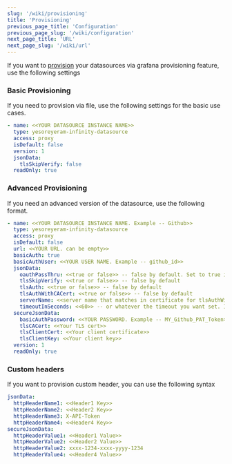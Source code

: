 ```yaml
---
slug: '/wiki/provisioning'
title: 'Provisioning'
previous_page_title: 'Configuration'
previous_page_slug: '/wiki/configuration'
next_page_title: 'URL'
next_page_slug: '/wiki/url'
---
```


If you want to [provision](https://grafana.com/docs/grafana/latest/administration/provisioning/#provisioning-grafana) your datasources via grafana provisioning feature, use the following settings

### Basic Provisioning

If you need to provision via file, use the following settings for the basic use cases.

```yaml
- name: <<YOUR DATASOURCE INSTANCE NAME>>
  type: yesoreyeram-infinity-datasource
  access: proxy
  isDefault: false
  version: 1
  jsonData:
    tlsSkipVerify: false
  readOnly: true
```

### Advanced Provisioning

If you need an advanced version of the datasource, use the following format.

```yaml
- name: <<YOUR DATASOURCE INSTANCE NAME. Example -- Github>>
  type: yesoreyeram-infinity-datasource
  access: proxy
  isDefault: false
  url: <<YOUR URL. can be empty>>
  basicAuth: true
  basicAuthUser: <<YOUR USER NAME. Example -- github_id>>
  jsonData:
    oauthPassThru: <<true or false>> -- false by default. Set to true if you want to pass the auth token from grafana
    tlsSkipVerify: <<true or false>> -- false by default
    tlsAuth: <<true or false>> -- false by default
    tlsAuthWithCACert: <<true or false>> -- false by default
    serverName: <<server name that matches in certificate for tlsAuthWithCACert>>
    timeoutInSeconds: <<60>> -- or whatever the timeout you want set. If not set defaults to 60.
  secureJsonData:
    basicAuthPassword: <<YOUR PASSWORD. Example -- MY_Github_PAT_Token>>
    tlsCACert: <<Your TLS cert>>
    tlsClientCert: <<Your client certificate>>
    tlsClientKey: <<Your client key>>
  version: 1
  readOnly: true
```

### Custom headers

If you want to provision custom header, you can use the following syntax

```yaml
jsonData:
  httpHeaderName1: <<Header1 Key>>
  httpHeaderName2: <<Header2 Key>>
  httpHeaderName3: X-API-Token
  httpHeaderName4: <<Header4 Key>>
secureJsonData:
  httpHeaderValue1: <<Header1 Value>>
  httpHeaderValue2: <<Header2 Value>>
  httpHeaderValue2: xxxx-1234-xxxx-yyyy-1234
  httpHeaderValue4: <<Header4 Value>>
```

